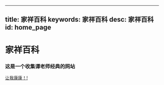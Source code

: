 
---
title: 家祥百科
keywords: 家祥百科
desc: 家祥百科
id: home_page
---




<div>
    <h1><span>家祥百科</span></h1>
    <h3>这是一个收集谭老师经典的网站</h3>
</div>
<div id="big_btn_wrapper">
    <a class="btn" href="/wiki/">让我康康！!</a>
</div>


